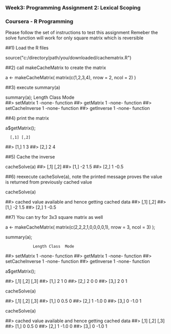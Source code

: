 ### Week3: Programming Assignment 2: Lexical Scoping

### Coursera - R Programming

Please follow the set of instructions to test this assignment
Remeber the solve function will work for only square matrix which is 
reversible



##1) Load the R files

source("c:/directory/path/you/downloaded/cachematrix.R") 



##2) call makeCacheMatrix to create the matrix


a <- makeCacheMatrix( matrix(c(1,2,3,4), nrow = 2, ncol = 2) )

##3) execute summary(a)

summary(a);
                Length Class  Mode    
##> setMatrix       1      -none- function
##> getMatrix       1      -none- function
##> setCacheInverse 1      -none- function
##> getInverse      1      -none- function


##4)  print the matrix

a$getMatrix();

      [,1] [,2]
##> [1,]    1    3
##> [2,]    2    4

##5) Cache the inverse

cacheSolve(a)
##>      [,1] [,2]
##> [1,]   -2  1.5
##> [2,]    1 -0.5


##6) reexecute cacheSolve(a),  note the printed message proves the value is
returned from previously cached value

cacheSolve(a)

##>  cached value available and hence getting cached data
##>      [,1] [,2]
##> [1,]   -2  1.5
##> [2,]    1 -0.5


##7) You can try for 3x3 square matrix as well

a <- makeCacheMatrix( matrix(c(2,2,2,1,0,0,0,0,1), nrow = 3, ncol = 3) );

summary(a);

                Length Class  Mode    
##> setMatrix       1      -none- function
##> getMatrix       1      -none- function
##> setCacheInverse 1      -none- function
##> getInverse      1      -none- function

a$getMatrix();

##>      [,1] [,2] [,3]
##> [1,]    2    1    0
##> [2,]    2    0    0
##> [3,]    2    0    1

cacheSolve(a)

##>      [,1] [,2] [,3]
##> [1,]    0  0.5    0
##> [2,]    1 -1.0    0
##> [3,]    0 -1.0    1

cacheSolve(a)

##>  cached value available and hence getting cached data
##>      [,1] [,2] [,3]
##> [1,]    0  0.5    0
##> [2,]    1 -1.0    0
##> [3,]    0 -1.0    1


